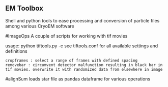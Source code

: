 ## EM Toolbox
Shell and python tools to ease processing and conversion of particle files among various CryoEM software

#ImageOps
A couple of scripts for working with tif movies

usage: python tiftools.py -c <configfile>
see tiftools.conf for all available settings and definitions
 
    cropframes : select a range of frames with defined spacing
    removebar : circumvent detector malfunction resulting in black bar in tif movies. overwrite it with randomized data from elsewhere in image

#alignSum
    loads star file as pandas dataframe for various operations
